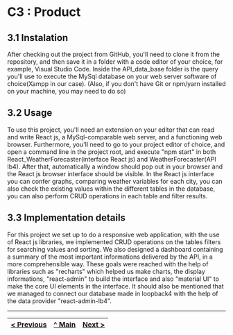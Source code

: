 # C3 : Product

## 3.1 Instalation

After checking out the project from GitHub, you'll need to clone it from the repository, and then save it in a folder with a code editor of your choice, for example, Visual Studio Code.
Inside the API_data_base folder is the query you'll use to execute the MySql database on your web server software of choice(Xampp in our case).
(Also, if you don't have Git or npm/yarn installed on your machine, you may need to do so)

## 3.2 Usage

To use this project, you'll need an extension on your editor that can read and write React js, a MySql-comparable web server, and a functioning web browser.
Furthermore, you'll need to go to your project editor of choice, and open a command line in the project root, and execute "npm start" in both React_WeatherForecaster(interface React js) and WeatherForecaster(API lb4).
After that, automatically a window should pop out in your browser and the React js browser interface should be visible.
In the React js interface you can confer graphs, comparing weather variables for each city, you can also check the existing values within the different tables in the database, you can also perform CRUD operations in each table and filter results.

## 3.3 Implementation details

For this project we set up to do a responsive web application, with the use of React js libraries, we implemented CRUD operations on the tables filters for searching values and sorting. We also designed a dashboard containing a summary of the most important informations delivered by the API, in a more comprehensible way.
These goals were reached with the help of libraries such as "recharts" which helped us make charts, the display informations, "react-admin" to build the interface and also "material UI" to make the core UI elements in the interface.
It should also be mentioned that we managed to connect our database made in loopback4 with the help of the data provider "react-admin-lb4".


---
[< Previous](c2.md) | [^ Main](https://github.com/INF2021-PW-G02/WeatherForecaster) | [Next >](c4.md)
:--- | :---: | ---: 